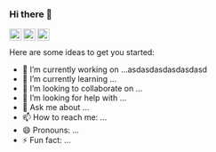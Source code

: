 ### Hi there 👋


<!-- **Ahmed-Sharkawy/Ahmed-Sharkawy** is a ✨ _special_ ✨ repository because its `README.md` (this file) appears on your GitHub profile -->
<a href="https://twitter.com/devmohamedamr">
  <img align="left" alt="mohmed amr | Twitter" width="22px" src="https://cdn.jsdelivr.net/npm/simple-icons@v3/icons/twitter.svg" />
</a>
<a href="https://www.linkedin.com/in/devmohamedamr">
  <img align="left" alt="mohamed amr LinkdeIN" width="22px" src="https://cdn.jsdelivr.net/npm/simple-icons@v3/icons/linkedin.svg" />
</a>
<a href="https://www.facebook.com/devmohamedamr">
  <img align="left" alt="mohamed amr Facebook" width="22px" src="https://cdn.jsdelivr.net/npm/simple-icons@v3/icons/facebook.svg" />
</a>
<br />
<br />
Here are some ideas to get you started:

- 🔭 I’m currently working on ...asdasdasdasdasdasd
- 🌱 I’m currently learning ...
- 👯 I’m looking to collaborate on ...
- 🤔 I’m looking for help with ...
- 💬 Ask me about ...
- 📫 How to reach me: ...
- 😄 Pronouns: ...
- ⚡ Fun fact: ...

